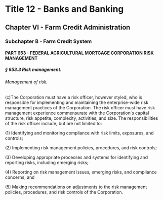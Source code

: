 
# Title 12 - Banks and Banking
## Chapter VI - Farm Credit Administration
### Subchapter B - Farm Credit System
#### PART 653 - FEDERAL AGRICULTURAL MORTGAGE CORPORATION RISK MANAGEMENT
##### § 653.3 Risk management.
###### Management of risk.

(c)The Corporation must have a risk officer, however styled, who is responsible for implementing and maintaining the enterprise-wide risk management practices of the Corporation. The risk officer must have risk management experience commensurate with the Corporation's capital structure, risk appetite, complexity, activities, and size. The responsibilities of the risk officer include, but are not limited to:

(1) Identifying and monitoring compliance with risk limits, exposures, and controls;

(2) Implementing risk management policies, procedures, and risk controls;

(3) Developing appropriate processes and systems for identifying and reporting risks, including emerging risks;

(4) Reporting on risk management issues, emerging risks, and compliance concerns; and

(5) Making recommendations on adjustments to the risk management policies, procedures, and risk controls of the Corporation.
